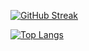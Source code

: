 [![GitHub Streak](http://github-readme-streak-stats.herokuapp.com?user=frievoe97&theme=dark&background=000000)](https://git.io/streak-stats)

[![Top Langs](https://github-readme-stats.vercel.app/api/top-langs/?username=frievoe97&layout=compact&theme=vision-friendly-dark)](https://github.com/anuraghazra/github-readme-stats)

